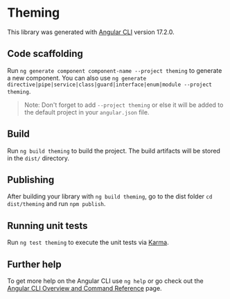 # Theming

This library was generated with [Angular CLI](https://github.com/angular/angular-cli) version 17.2.0.

## Code scaffolding

Run `ng generate component component-name --project theming` to generate a new component. You can also use `ng generate directive|pipe|service|class|guard|interface|enum|module --project theming`.

> Note: Don't forget to add `--project theming` or else it will be added to the default project in your `angular.json` file.

## Build

Run `ng build theming` to build the project. The build artifacts will be stored in the `dist/` directory.

## Publishing

After building your library with `ng build theming`, go to the dist folder `cd dist/theming` and run `npm publish`.

## Running unit tests

Run `ng test theming` to execute the unit tests via [Karma](https://karma-runner.github.io).

## Further help

To get more help on the Angular CLI use `ng help` or go check out the [Angular CLI Overview and Command Reference](https://angular.io/cli) page.

